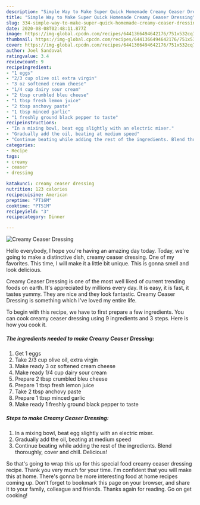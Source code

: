 ```yaml
---
description: "Simple Way to Make Super Quick Homemade Creamy Ceaser Dressing"
title: "Simple Way to Make Super Quick Homemade Creamy Ceaser Dressing"
slug: 334-simple-way-to-make-super-quick-homemade-creamy-ceaser-dressing
date: 2020-08-08T02:48:11.877Z
image: https://img-global.cpcdn.com/recipes/6441366494642176/751x532cq70/creamy-ceaser-dressing-recipe-main-photo.jpg
thumbnail: https://img-global.cpcdn.com/recipes/6441366494642176/751x532cq70/creamy-ceaser-dressing-recipe-main-photo.jpg
cover: https://img-global.cpcdn.com/recipes/6441366494642176/751x532cq70/creamy-ceaser-dressing-recipe-main-photo.jpg
author: Joel Sandoval
ratingvalue: 3.4
reviewcount: 9
recipeingredient:
- "1 eggs"
- "2/3 cup olive oil extra virgin"
- "3 oz softened cream cheese"
- "1/4 cup dairy sour cream"
- "2 tbsp crumbled bleu cheese"
- "1 tbsp fresh lemon juice"
- "2 tbsp anchovy paste"
- "1 tbsp minced garlic"
- "1 freshly ground black pepper to taste"
recipeinstructions:
- "In a mixing bowl, beat egg slightly with an electric mixer."
- "Gradually add the oil, beating at medium speed"
- "Continue beating while adding the rest of the ingredients. Blend thoroughly, cover and chill. Delicious!"
categories:
- Recipe
tags:
- creamy
- ceaser
- dressing

katakunci: creamy ceaser dressing 
nutrition: 123 calories
recipecuisine: American
preptime: "PT16M"
cooktime: "PT51M"
recipeyield: "3"
recipecategory: Dinner

---
```



![Creamy Ceaser Dressing](https://img-global.cpcdn.com/recipes/6441366494642176/751x532cq70/creamy-ceaser-dressing-recipe-main-photo.jpg)

Hello everybody, I hope you're having an amazing day today. Today, we're going to make a distinctive dish, creamy ceaser dressing. One of my favorites. This time, I will make it a little bit unique. This is gonna smell and look delicious.

Creamy Ceaser Dressing is one of the most well liked of current trending foods on earth. It's appreciated by millions every day. It is easy, it is fast, it tastes yummy. They are nice and they look fantastic. Creamy Ceaser Dressing is something which I've loved my entire life.




To begin with this recipe, we have to first prepare a few ingredients. You can cook creamy ceaser dressing using 9 ingredients and 3 steps. Here is how you cook it.

<!--inarticleads1-->

##### The ingredients needed to make Creamy Ceaser Dressing:

1. Get 1 eggs
1. Take 2/3 cup olive oil, extra virgin
1. Make ready 3 oz softened cream cheese
1. Make ready 1/4 cup dairy sour cream
1. Prepare 2 tbsp crumbled bleu cheese
1. Prepare 1 tbsp fresh lemon juice
1. Take 2 tbsp anchovy paste
1. Prepare 1 tbsp minced garlic
1. Make ready 1 freshly ground black pepper to taste




<!--inarticleads2-->

##### Steps to make Creamy Ceaser Dressing:

1. In a mixing bowl, beat egg slightly with an electric mixer.
1. Gradually add the oil, beating at medium speed
1. Continue beating while adding the rest of the ingredients. Blend thoroughly, cover and chill. Delicious!




So that's going to wrap this up for this special food creamy ceaser dressing recipe. Thank you very much for your time. I'm confident that you will make this at home. There's gonna be more interesting food at home recipes coming up. Don't forget to bookmark this page on your browser, and share it to your family, colleague and friends. Thanks again for reading. Go on get cooking!
